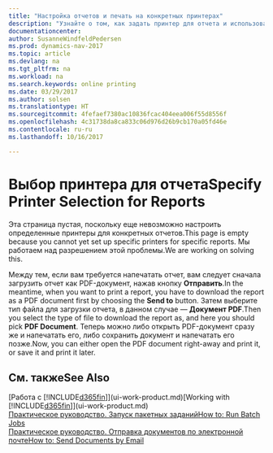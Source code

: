 ```yaml
---
title: "Настройка отчетов и печать на конкретных принтерах"
description: "Узнайте о том, как задать принтер для отчета и использовать окно \"Выбор принтера\"."
documentationcenter: 
author: SusanneWindfeldPedersen
ms.prod: dynamics-nav-2017
ms.topic: article
ms.devlang: na
ms.tgt_pltfrm: na
ms.workload: na
ms.search.keywords: online printing
ms.date: 03/29/2017
ms.author: solsen
ms.translationtype: HT
ms.sourcegitcommit: 4fefaef7380ac10836fcac404eea006f55d8556f
ms.openlocfilehash: 4c31738da8ca833c06d976d26b9cb170a05fd46e
ms.contentlocale: ru-ru
ms.lasthandoff: 10/16/2017

---
```

# <a name="specify-printer-selection-for-reports"></a><span data-ttu-id="bd415-103">Выбор принтера для отчета</span><span class="sxs-lookup"><span data-stu-id="bd415-103">Specify Printer Selection for Reports</span></span>
<span data-ttu-id="bd415-104">Эта страница пустая, поскольку еще невозможно настроить определенные принтеры для конкретных отчетов.</span><span class="sxs-lookup"><span data-stu-id="bd415-104">This page is empty because you cannot yet set up specific printers for specific reports.</span></span> <span data-ttu-id="bd415-105">Мы работаем над разрешением этой проблемы.</span><span class="sxs-lookup"><span data-stu-id="bd415-105">We are working on solving this.</span></span>

<span data-ttu-id="bd415-106">Между тем, если вам требуется напечатать отчет, вам следует сначала загрузить отчет как PDF-документ, нажав кнопку **Отправить**.</span><span class="sxs-lookup"><span data-stu-id="bd415-106">In the meantime, when you want to print a report, you have to download the report as a PDF document first by choosing the **Send to** button.</span></span> <span data-ttu-id="bd415-107">Затем выберите тип файла для загрузки отчета, в данном случае — **Документ PDF**.</span><span class="sxs-lookup"><span data-stu-id="bd415-107">Then you select the type of file to download the report as, and here you should pick **PDF Document**.</span></span> <span data-ttu-id="bd415-108">Теперь можно либо открыть PDF-документ сразу же и напечатать его, либо сохранить документ и напечатать его позже.</span><span class="sxs-lookup"><span data-stu-id="bd415-108">Now, you can either open the PDF document right-away and print it, or save it and print it later.</span></span>

<!--

You can set up reports so that they must be printed on a specific printer. The following are some uses of printer selection:

- You can print reports on special company letterhead.
- You can print reports on different paper sizes.
- You can print reports on the default printer of a specified employee.

You use the **Printer Selections** window to set different values to obtain different output. If you set a specific printer selection, then it takes precedence over a more general printer selection. For example, you can set a printer selection that has values in the **User ID**, **Report ID**, and **Printer Name** fields. This printer selection takes precedence over a printer selection that has blank entries in the **User ID** or **Report ID** fields.

The following table describes the combination of values to specify when you set up printer selections for a report.

|To                                                 |Set the following values                                             |
|---------------------------------------------------|---------------------------------------------------------------------|
|Print a report to a specific printer for all users |Specify values in the **Report ID** and **Printer Name** fields and leave the **User ID** field blank.|
|Print all reports to a specific printer for a specific user|Specify values in the **User ID** and **Printer Name** fields and leave the **Report ID** field blank.|
|Set the default printer for all reports|Specify a value in the **Printer Name** field and leave the **User ID** and **Report ID** fields blank.|
|Print a specific report to the user’s default printer|Specify a value in the **Report ID** field and leave the **Printer Name** and **User ID** fields blank.|
|Print a specific report to a specific printer for a specific user|Specify values in all three fields.|
-->

## <a name="see-also"></a><span data-ttu-id="bd415-109">См. также</span><span class="sxs-lookup"><span data-stu-id="bd415-109">See Also</span></span>
<span data-ttu-id="bd415-110">[Работа с [!INCLUDE[d365fin](includes/d365fin_md.md)]](ui-work-product.md)</span><span class="sxs-lookup"><span data-stu-id="bd415-110">[Working with [!INCLUDE[d365fin](includes/d365fin_md.md)]](ui-work-product.md)</span></span>  
[<span data-ttu-id="bd415-111">Практическое руководство. Запуск пакетных заданий</span><span class="sxs-lookup"><span data-stu-id="bd415-111">How to: Run Batch Jobs</span></span>](ui-how-run-batch-jobs.md)  
[<span data-ttu-id="bd415-112">Практическое руководство. Отправка документов по электронной почте</span><span class="sxs-lookup"><span data-stu-id="bd415-112">How to: Send Documents by Email</span></span>](ui-how-send-documents-email.md)  

